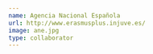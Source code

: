 ```yaml
---
name: Agencia Nacional Española
url: http://www.erasmusplus.injuve.es/
image: ane.jpg
type: collaborator
---
```

